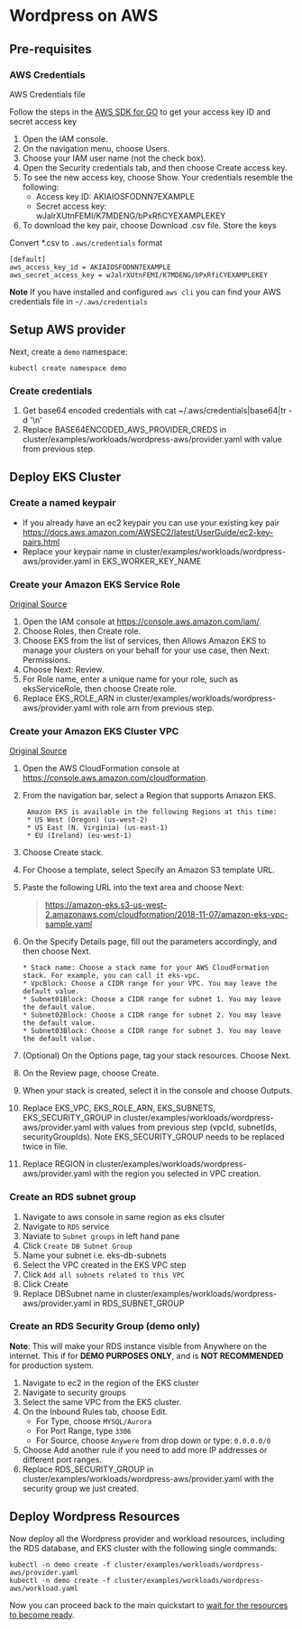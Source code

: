 # Wordpress on AWS

## Pre-requisites

### AWS Credentials

AWS Credentials file

Follow the steps in the [AWS SDK for GO](https://docs.aws.amazon.com/sdk-for-go/v1/developer-guide/setting-up.html) to get your access key ID and secret access key
1. Open the IAM console.
1. On the navigation menu, choose Users.
1. Choose your IAM user name (not the check box).
1. Open the Security credentials tab, and then choose Create access key.
1. To see the new access key, choose Show. Your credentials resemble the following:
    - Access key ID: AKIAIOSFODNN7EXAMPLE
    - Secret access key: wJalrXUtnFEMI/K7MDENG/bPxRfiCYEXAMPLEKEY
1. To download the key pair, choose Download .csv file. Store the keys

Convert *.csv to `.aws/credentials` format
```
[default]
aws_access_key_id = AKIAIOSFODNN7EXAMPLE
aws_secret_access_key = wJalrXUtnFEMI/K7MDENG/bPxRfiCYEXAMPLEKEY
```

**Note** If you have installed and configured `aws cli` you can find your AWS credentials file in  `~/.aws/credentials`

## Setup AWS provider

Next, create a `demo` namespace:

```console
kubectl create namespace demo
```

### Create credentials

1. Get base64 encoded credentials with cat ~/.aws/credentials|base64|tr -d '\n'
1. Replace BASE64ENCODED_AWS_PROVIDER_CREDS in cluster/examples/workloads/wordpress-aws/provider.yaml with value from previous step.

## Deploy EKS Cluster

### Create a named keypair
* If you already have an ec2 keypair you can use your existing key pair https://docs.aws.amazon.com/AWSEC2/latest/UserGuide/ec2-key-pairs.html
* Replace your keypair name in cluster/examples/workloads/wordpress-aws/provider.yaml in EKS_WORKER_KEY_NAME

### Create your Amazon EKS Service Role
[Original Source](https://docs.aws.amazon.com/eks/latest/userguide/getting-started.html)

1. Open the IAM console at https://console.aws.amazon.com/iam/.
1. Choose Roles, then Create role.
1. Choose EKS from the list of services, then Allows Amazon EKS to manage your clusters on your behalf for your use case, then Next: Permissions.
1. Choose Next: Review.
1. For Role name, enter a unique name for your role, such as eksServiceRole, then choose Create role.
1. Replace EKS_ROLE_ARN in cluster/examples/workloads/wordpress-aws/provider.yaml with role arn from previous step.

### Create your Amazon EKS Cluster VPC
[Original Source](https://docs.aws.amazon.com/eks/latest/userguide/getting-started.html)

1. Open the AWS CloudFormation console at https://console.aws.amazon.com/cloudformation.
1. From the navigation bar, select a Region that supports Amazon EKS.
    ```> Note
     Amazon EKS is available in the following Regions at this time:
     * US West (Oregon) (us-west-2)
     * US East (N. Virginia) (us-east-1)
     * EU (Ireland) (eu-west-1)
    ```

1. Choose Create stack.
1. For Choose a template, select Specify an Amazon S3 template URL.
1. Paste the following URL into the text area and choose Next:
    > https://amazon-eks.s3-us-west-2.amazonaws.com/cloudformation/2018-11-07/amazon-eks-vpc-sample.yaml
1. On the Specify Details page, fill out the parameters accordingly, and then choose Next.
    ```
    * Stack name: Choose a stack name for your AWS CloudFormation stack. For example, you can call it eks-vpc.
    * VpcBlock: Choose a CIDR range for your VPC. You may leave the default value.
    * Subnet01Block: Choose a CIDR range for subnet 1. You may leave the default value.
    * Subnet02Block: Choose a CIDR range for subnet 2. You may leave the default value.
    * Subnet03Block: Choose a CIDR range for subnet 3. You may leave the default value.
    ```
1. (Optional) On the Options page, tag your stack resources. Choose Next.
1. On the Review page, choose Create.
1. When your stack is created, select it in the console and choose Outputs.
1. Replace EKS_VPC, EKS_ROLE_ARN, EKS_SUBNETS, EKS_SECURITY_GROUP in cluster/examples/workloads/wordpress-aws/provider.yaml with values from previous step (vpcId, subnetIds, securityGroupIds). Note EKS_SECURITY_GROUP needs to be replaced twice in file.
1. Replace REGION in cluster/examples/workloads/wordpress-aws/provider.yaml with the region you selected in VPC creation.

### Create an RDS subnet group
1. Navigate to aws console in same region as eks clsuter
1. Navigate to `RDS` service
1. Naviate to `Subnet groups` in left hand pane
1. Click `Create DB Subnet Group`
1. Name your subnet i.e. eks-db-subnets
1. Select the VPC created in the EKS VPC step
1. Click `Add all subnets related to this VPC`
1. Click Create
1. Replace DBSubnet name in cluster/examples/workloads/wordpress-aws/provider.yaml in RDS_SUBNET_GROUP

### Create an RDS Security Group (demo only)

**Note**: This will make your RDS instance visible from Anywhere on the internet. This if for **DEMO PURPOSES ONLY**, and
is **NOT RECOMMENDED** for production system.

1. Navigate to ec2 in the region of the EKS cluster
1. Navigate to security groups
1. Select the same VPC from the EKS cluster.
1. On the Inbound Rules tab, choose Edit.
    - For Type, choose `MYSQL/Aurora`
    - For Port Range, type `3306`
    - For Source, choose `Anywere` from drop down or type: `0.0.0.0/0`
1. Choose Add another rule if you need to add more IP addresses or different port ranges.
1. Replace RDS_SECURITY_GROUP in cluster/examples/workloads/wordpress-aws/provider.yaml with the security group we just created.

## Deploy Wordpress Resources

Now deploy all the Wordpress provider and workload resources, including the RDS database, and EKS cluster with the following single commands:

```console
kubectl -n demo create -f cluster/examples/workloads/wordpress-aws/provider.yaml
kubectl -n demo create -f cluster/examples/workloads/wordpress-aws/workload.yaml
```

Now you can proceed back to the main quickstart to [wait for the resources to become ready](quickstart.md#waiting-for-completion).
